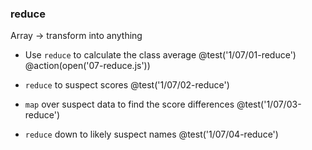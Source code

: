### reduce
Array -> transform into anything

+ Use `reduce` to calculate the class average
@test('1/07/01-reduce')
@action(open('07-reduce.js'))

+ `reduce` to suspect scores
@test('1/07/02-reduce')

+ `map` over suspect data to find the score differences
@test('1/07/03-reduce')

+ `reduce` down to likely suspect names
@test('1/07/04-reduce')
